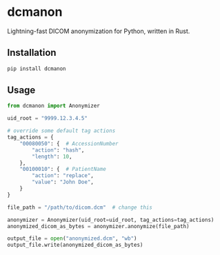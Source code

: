 # dcmanon

Lightning-fast DICOM anonymization for Python, written in Rust.

## Installation

```bash
pip install dcmanon
```

## Usage

```Python
from dcmanon import Anonymizer

uid_root = "9999.12.3.4.5"

# override some default tag actions
tag_actions = {
    "00080050": {  # AccessionNumber
        "action": "hash",
        "length": 10,
    },
    "00100010": {  # PatientName
        "action": "replace",
        "value": "John Doe",
    }
}

file_path = "/path/to/dicom.dcm"  # change this

anonymizer = Anonymizer(uid_root=uid_root, tag_actions=tag_actions)
anonymized_dicom_as_bytes = anonymizer.anonymize(file_path)

output_file = open("anonymized.dcm", "wb")
output_file.write(anonymized_dicom_as_bytes)
```
